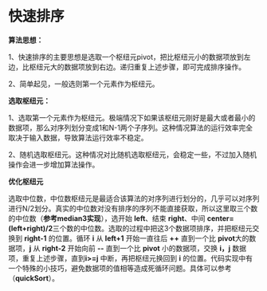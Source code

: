 # 快速排序
**算法思想：**

1、快速排序的主要思想是选取一个枢纽元pivot，把比枢纽元小的数据项放到左边，比枢纽元大的数据项放到右边。递归重复上述步骤，即可完成排序操作。

2、简单起见，一般选则第一个元素作为枢纽元。

**选取枢纽元：**

1、选取第一个元素作为枢纽元。极端情况下如果该枢纽元刚好是最大或者最小的数据项，那么对序列划分变成1和N-1两个子序列。这种情况算法的运行效率完全取决于输入数据，导致算法运行效率不稳定。

2、随机选取枢纽元。这种情况对比随机选取枢纽元，会稳定一些，不过加入随机操作会进一步增加算法操作。

**优化枢纽元**

选取中位数，中位数枢纽元是最适合该算法的对序列进行划分的，几乎可以对序列进行N/2划分。真实的中位数对没有排序的序列不能直接获取，所以这里取三个数的中位数（**参考median3实现**），选开始 **left**、结束 **right**、中间 **center=(left+right)/2**三个数的中位数。选取的过程中把这3个数据项排序，并把枢纽元交换到 **right-1** 的位置。循环 **i** 从 **left+1** 开始一直往后 **++** 直到一个比 **pivot**大的数据项，**j** 从 **right-2** 开始向前 **--** 直到一个比 **pivot** 小的数据项，交换 **i，j** 数据项，重复上述步骤，直到**i>=j** 中断，再把枢纽元换回到 **i** 的位置。代码实现中有一个特殊的小技巧，避免数据项的值相等造成死循环问题。具体可以参考（**quickSort**）。





